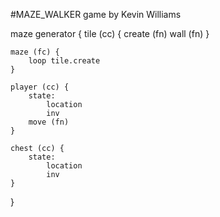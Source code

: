 #MAZE_WALKER game by Kevin Williams

maze generator {
    tile (cc) {
        create (fn)
        wall (fn)
    }

    maze (fc) {
        loop tile.create
    }

    player (cc) {
        state:
            location
            inv
        move (fn)
    }

    chest (cc) {
        state:
            location
            inv
    }
}